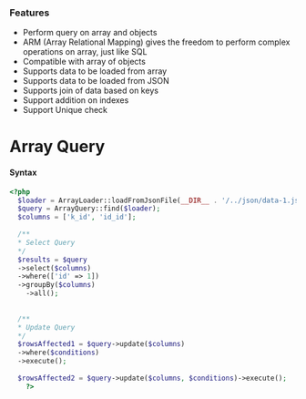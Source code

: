 ### Features

- Perform query on array and objects
- ARM (Array Relational Mapping) gives the freedom to perform complex operations on array, just like SQL
- Compatible with array of objects
- Supports data to be loaded from array
- Supports data to be loaded from JSON
- Supports join of data based on keys
- Support addition on indexes
- Support Unique check

# Array Query

#### Syntax

```php
<?php
  $loader = ArrayLoader::loadFromJsonFile(__DIR__ . '/../json/data-1.json');
  $query = ArrayQuery::find($loader);
  $columns = ['k_id', 'id_id'];
		
  /**
  * Select Query
  */
  $results = $query
  ->select($columns)
  ->where(['id' => 1])
  ->groupBy($columns)
	->all();
	
			
  /**
  * Update Query
  */
  $rowsAffected1 = $query->update($columns)
  ->where($conditions)
  ->execute();
  
  $rowsAffected2 = $query->update($columns, $conditions)->execute();
    ?>
```
